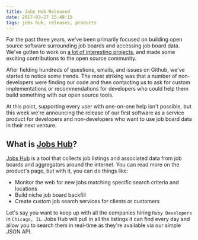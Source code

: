 ```yaml
---
title: Jobs Hub Released
date: 2017-03-27 15:49:15
tags: jobs hub, releases, products
---
```


For the past three years, we've been primarily focused on building open source software surrounding job boards and accessing job board data. We've gotten to work on [a lot of interesting projects](/open-source/), and made some exciting contributions to the open source community.

After fielding hundreds of questions, emails, and issues on Github, we've started to notice some trends. The most striking was that a number of non-developers were finding our code and then contacting us to ask for custom implementations or recommendations for developers who could help them build something with our open source tools.
 
At this point, supporting every user with one-on-one help isn't possible, but this week we're announcing the release of our first software as a service product for developers and non-developers who want to use job board data in their next venture.
 
## What is [Jobs Hub](/hub/)?

[Jobs Hub](/hub/) is a tool that collects job listings and associated data from job boards and aggregators around the internet. You can read more on the product's page, but with it, you can do things like:

- Monitor the web for new jobs matching specific search criteria and locations
- Build niche job board backfill
- Create custom job search services for clients or customers

Let's say you want to keep up with all the companies hiring `Ruby Developers` in `Chicago, IL`. Jobs Hub will pull in all the listings it can find every day and allow you to search them in real-time as they're available via our simple JSON API.
